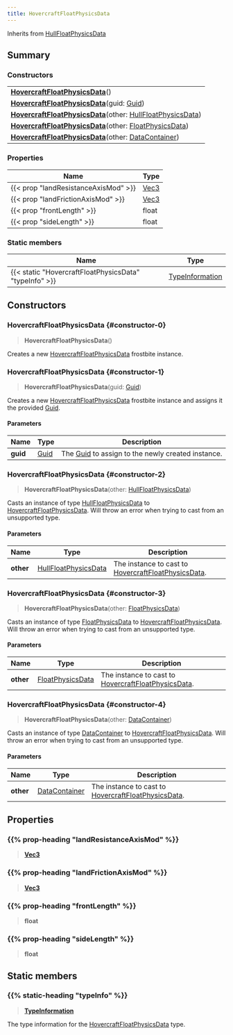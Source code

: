 ```yaml
---
title: HovercraftFloatPhysicsData
---
```


Inherits from [HullFloatPhysicsData](/vext/ref/fb/hullfloatphysicsdata)

## Summary

### Constructors

|  |
| --- |
| **[HovercraftFloatPhysicsData](#constructor-0)**() |
| **[HovercraftFloatPhysicsData](#constructor-1)**(guid: [Guid](/vext/ref/shared/type/guid)) |
| **[HovercraftFloatPhysicsData](#constructor-2)**(other: [HullFloatPhysicsData](/vext/ref/fb/hullfloatphysicsdata)) |
| **[HovercraftFloatPhysicsData](#constructor-3)**(other: [FloatPhysicsData](/vext/ref/fb/floatphysicsdata)) |
| **[HovercraftFloatPhysicsData](#constructor-4)**(other: [DataContainer](/vext/ref/shared/type/datacontainer)) |

### Properties

| Name | Type |
| ---- | ---- |
| {{< prop "landResistanceAxisMod" >}} | [Vec3](/vext/ref/shared/type/vec3) |
| {{< prop "landFrictionAxisMod" >}} | [Vec3](/vext/ref/shared/type/vec3) |
| {{< prop "frontLength" >}} | float |
| {{< prop "sideLength" >}} | float |

### Static members

| Name | Type |
| ---- | ---- |
| {{< static "HovercraftFloatPhysicsData" "typeInfo" >}} | [TypeInformation](/vext/ref/shared/type/typeinformation) |

## Constructors

### HovercraftFloatPhysicsData {#constructor-0}

> **HovercraftFloatPhysicsData**()

Creates a new [HovercraftFloatPhysicsData](/vext/ref/fb/hovercraftfloatphysicsdata) frostbite instance.

### HovercraftFloatPhysicsData {#constructor-1}

> **HovercraftFloatPhysicsData**(guid: [Guid](/vext/ref/shared/type/guid))

Creates a new [HovercraftFloatPhysicsData](/vext/ref/fb/hovercraftfloatphysicsdata) frostbite instance and assigns it the provided [Guid](/vext/ref/shared/type/guid).

#### Parameters

| Name | Type | Description |
| ---- | ---- | ----------- |
| **guid** | [Guid](/vext/ref/shared/type/guid) | The [Guid](/vext/ref/shared/type/guid) to assign to the newly created instance. |

### HovercraftFloatPhysicsData {#constructor-2}

> **HovercraftFloatPhysicsData**(other: [HullFloatPhysicsData](/vext/ref/fb/hullfloatphysicsdata))

Casts an instance of type [HullFloatPhysicsData](/vext/ref/fb/hullfloatphysicsdata) to [HovercraftFloatPhysicsData](/vext/ref/fb/hovercraftfloatphysicsdata). Will throw an error when trying to cast from an unsupported type.

#### Parameters

| Name | Type | Description |
| ---- | ---- | ----------- |
| **other** | [HullFloatPhysicsData](/vext/ref/fb/hullfloatphysicsdata) | The instance to cast to [HovercraftFloatPhysicsData](/vext/ref/fb/hovercraftfloatphysicsdata). |

### HovercraftFloatPhysicsData {#constructor-3}

> **HovercraftFloatPhysicsData**(other: [FloatPhysicsData](/vext/ref/fb/floatphysicsdata))

Casts an instance of type [FloatPhysicsData](/vext/ref/fb/floatphysicsdata) to [HovercraftFloatPhysicsData](/vext/ref/fb/hovercraftfloatphysicsdata). Will throw an error when trying to cast from an unsupported type.

#### Parameters

| Name | Type | Description |
| ---- | ---- | ----------- |
| **other** | [FloatPhysicsData](/vext/ref/fb/floatphysicsdata) | The instance to cast to [HovercraftFloatPhysicsData](/vext/ref/fb/hovercraftfloatphysicsdata). |

### HovercraftFloatPhysicsData {#constructor-4}

> **HovercraftFloatPhysicsData**(other: [DataContainer](/vext/ref/shared/type/datacontainer))

Casts an instance of type [DataContainer](/vext/ref/shared/type/datacontainer) to [HovercraftFloatPhysicsData](/vext/ref/fb/hovercraftfloatphysicsdata). Will throw an error when trying to cast from an unsupported type.

#### Parameters

| Name | Type | Description |
| ---- | ---- | ----------- |
| **other** | [DataContainer](/vext/ref/shared/type/datacontainer) | The instance to cast to [HovercraftFloatPhysicsData](/vext/ref/fb/hovercraftfloatphysicsdata). |

## Properties

### {{% prop-heading "landResistanceAxisMod" %}}

> **[Vec3](/vext/ref/shared/type/vec3)**

### {{% prop-heading "landFrictionAxisMod" %}}

> **[Vec3](/vext/ref/shared/type/vec3)**

### {{% prop-heading "frontLength" %}}

> **float**

### {{% prop-heading "sideLength" %}}

> **float**

## Static members

### {{% static-heading "typeInfo" %}}

> **[TypeInformation](/vext/ref/shared/type/typeinformation)**

The type information for the [HovercraftFloatPhysicsData](/vext/ref/fb/hovercraftfloatphysicsdata) type.

